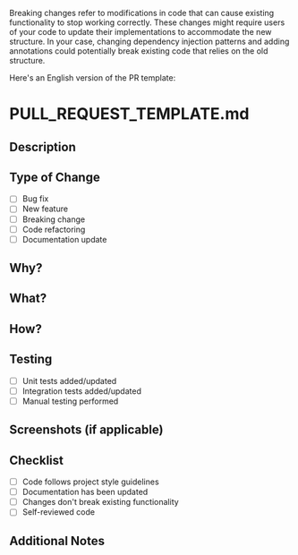 

Breaking changes refer to modifications in code that can cause existing functionality to stop working correctly. These changes might require users of your code to update their implementations to accommodate the new structure. In your case, changing dependency injection patterns and adding annotations could potentially break existing code that relies on the old structure.

Here's an English version of the PR template:

# PULL_REQUEST_TEMPLATE.md

## Description
<!-- Briefly describe the purpose and changes of this PR -->

## Type of Change
- [ ] Bug fix
- [ ] New feature
- [ ] Breaking change
- [ ] Code refactoring
- [ ] Documentation update

## Why?
<!-- Why is this change needed? What problem does it solve? -->

## What?
<!-- What specific changes were made? -->

## How?
<!-- How were these changes implemented? What techniques or methods were used? -->

## Testing
<!-- How were these changes tested? -->
- [ ] Unit tests added/updated
- [ ] Integration tests added/updated
- [ ] Manual testing performed

## Screenshots (if applicable)
<!-- Add relevant screenshots -->

## Checklist
- [ ] Code follows project style guidelines
- [ ] Documentation has been updated
- [ ] Changes don't break existing functionality
- [ ] Self-reviewed code

## Additional Notes
<!-- Any other information reviewers should know -->
